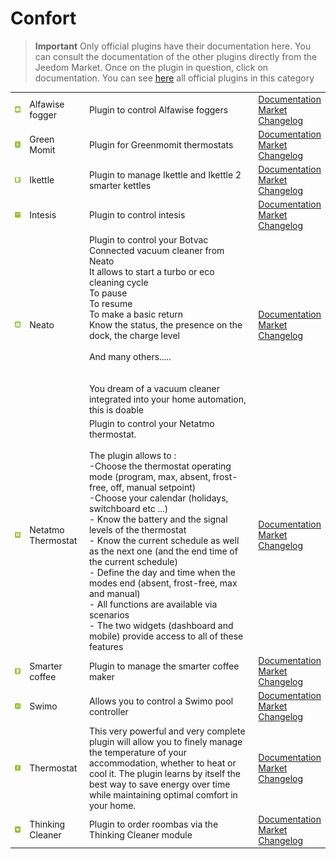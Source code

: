 
# Confort


>**Important**
>Only official plugins have their documentation here. You can consult the documentation of the other plugins directly from the Jeedom Market. Once on the plugin in question, click on documentation.
>You can see [here](https://market.jeedom.com/index.php?v=d&p=market&type=plugin&categorie=wellness) all official plugins in this category


| | | | |
|--- | --- | --- | ---|
|<img src="alfawiseumist/alfawiseumist_icon.png" class="pluginLogo" width="100" />|Alfawise fogger|Plugin to control Alfawise foggers|[Documentation](alfawiseumist/index.md)<br/>[Market](https://market.jeedom.com/index.php?v=d&p=market_display&id=3296)<br/>[Changelog](alfawiseumist/changelog.md)|
|<img src="greenmomit/greenmomit_icon.png" class="pluginLogo" width="100" />|Green Momit|Plugin for Greenmomit thermostats|[Documentation](greenmomit/index.md)<br/>[Market](https://market.jeedom.com/index.php?v=d&p=market_display&id=1081)<br/>[Changelog](greenmomit/changelog.md)|
|<img src="ikettle/ikettle_icon.png" class="pluginLogo" width="100" />|Ikettle|Plugin to manage Ikettle and Ikettle 2 smarter kettles|[Documentation](ikettle/index.md)<br/>[Market](https://market.jeedom.com/index.php?v=d&p=market_display&id=3297)<br/>[Changelog](ikettle/changelog.md)|
|<img src="intesis/intesis_icon.png" class="pluginLogo" width="100" />|Intesis|Plugin to control intesis|[Documentation](intesis/index.md)<br/>[Market](https://market.jeedom.com/index.php?v=d&p=market_display&id=3921)<br/>[Changelog](intesis/changelog.md)|
|<img src="neato/neato_icon.png" class="pluginLogo" width="100" />|Neato|Plugin to control your Botvac Connected vacuum cleaner from Neato<br/>It allows to start a turbo or eco cleaning cycle<br/>To pause<br/>To resume<br/>To make a basic return<br/>Know the status, the presence on the dock, the charge level <br/><br/>And many others.....<br/><br/><br/>You dream of a vacuum cleaner integrated into your home automation, this is doable<br/>|[Documentation](neato/index.md)<br/>[Market](https://market.jeedom.com/index.php?v=d&p=market_display&id=2260)<br/>[Changelog](neato/changelog.md)|
|<img src="netatmoThermostat/netatmoThermostat_icon.png" class="pluginLogo" width="100" />|Netatmo Thermostat|Plugin to control your Netatmo thermostat.<br/><br/>The plugin allows to :<br/>-Choose the thermostat operating mode (program, max, absent, frost-free, off, manual setpoint)<br/>-Choose your calendar (holidays, switchboard etc ...)<br/>- Know the battery and the signal levels of the thermostat<br/>- Know the current schedule as well as the next one (and the end time of the current schedule)<br/>- Define the day and time when the modes end (absent, frost-free, max and manual)<br/>- All functions are available via scenarios<br/>- The two widgets (dashboard and mobile) provide access to all of these features|[Documentation](netatmoThermostat/index.md)<br/>[Market](https://market.jeedom.com/index.php?v=d&p=market_display&id=1969)<br/>[Changelog](netatmoThermostat/changelog.md)|
|<img src="smartercoffee/smartercoffee_icon.png" class="pluginLogo" width="100" />|Smarter coffee|Plugin to manage the smarter coffee maker|[Documentation](smartercoffee/index.md)<br/>[Market](https://market.jeedom.com/index.php?v=d&p=market_display&id=2285)<br/>[Changelog](smartercoffee/changelog.md)|
|<img src="swimo/swimo_icon.png" class="pluginLogo" width="100" />|Swimo|Allows you to control a Swimo pool controller|[Documentation](swimo/index.md)<br/>[Market](https://market.jeedom.com/index.php?v=d&p=market_display&id=3747)<br/>[Changelog](swimo/changelog.md)|
|<img src="thermostat/thermostat_icon.png" class="pluginLogo" width="100" />|Thermostat|This very powerful and very complete plugin will allow you to finely manage the temperature of your accommodation, whether to heat or cool it. The plugin learns by itself the best way to save energy over time while maintaining optimal comfort in your home.|[Documentation](thermostat/index.md)<br/>[Market](https://market.jeedom.com/index.php?v=d&p=market_display&id=77)<br/>[Changelog](thermostat/changelog.md)|
|<img src="thinkingCleaner/thinkingCleaner_icon.png" class="pluginLogo" width="100" />|Thinking Cleaner|Plugin to order roombas via the Thinking Cleaner module|[Documentation](thinkingCleaner/index.md)<br/>[Market](https://market.jeedom.com/index.php?v=d&p=market_display&id=1712)<br/>[Changelog](thinkingCleaner/changelog.md)|
